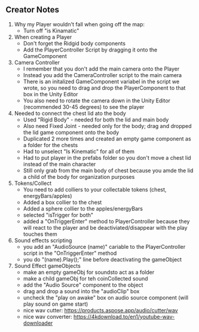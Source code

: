 
## Creator Notes

1. Why my Player wouldn't fall when going off the map:
    - Turn off "is Kinamatic" 
2. When creating a Player
    - Don't forget the Ridgid body components
    - Add the PlayerController Script by dragging it onto the GameComponent
3. Camera Controller
    - I remember that you don't add the main camera onto the Player
    - Instead you add the CameraController script to the main camera
    - There is an initalized GameComponent variabel in the script we wrote, so you need to drag and drop the PlayerComponent to that box in the Unity Editor 
    - You also need to rotate the camera down in the Unity Editor (recommended 30-45 degrees) to see the player
4. Needed to connect the chest lid ato the body
   - Used "Rigid Body" - needed for both the lid and main body
   - Also need Fixed Joint - needed only for the body; drag and dropped the lid game component onto the body
   - Duplicated 2 more times and created an empty game component as a folder for the chests
   - Had to unselect "Is Kinematic" for all of them
   - Had to put player in the prefabs folder so you don't move a chest lid instead of the main character
   - Still only grab from the main body of chest because you amde the lid a child of the body for organization purposes
5. Tokens/Collect
    - You need to add colliers to your collectable tokens (chest, energyBars/apples)
    - Added a box collier to the chest
    - Added a sphere collier to the apples/energyBars
    - selected "isTrigger for both"
    - added a "OnTriggerEnter" method to PlayerController because they will react to the player and be deactiviated/disappear with the play touches them
6. Sound effects scripting
    - you add an "AudioSource (name)" cariable to the PlayerController script in the "OnTriggerEnter" method
    - you do "(name).Play();" line before deactivating the gameObject
7. Sound Effect gameObjects
    - make an empty gameObj for soundsto act as a folder
    - make a child gameObj for teh coinCollected sound
    - add the "Audio Source" component to the object
    - drag and drop a sound into the "audioClip" box
    - uncheck the "play on awake" box on audio source component (will play sound on game start)
    - nice wav cutter: https://products.aspose.app/audio/cutter/wav
    - nice wav converter: https://4kdownload.to/en1/youtube-wav-downloader
